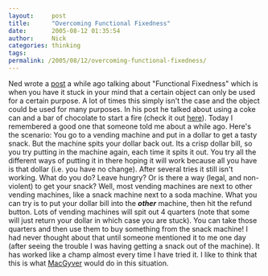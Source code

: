 ```yaml
---
layout:     post
title:      "Overcoming Functional Fixedness"
date:       2005-08-12 01:35:54
author:     Nick
categories: thinking
tags:  
permalink: /2005/08/12/overcoming-functional-fixedness/
---
```

Ned wrote a [post](http://www.nedbatchelder.com/blog/200504.html#e20050424T183201) a while ago talking about "Functional Fixedness" which is when you have it stuck in your mind that a certain object can only be used for a certain purpose. A lot of times this simply isn't the case and the object could be used for many purposes. In his post he talked about using a coke can and a bar of chocolate to start a fire (check it out [here](http://www.trackertrail.com/survival/fire/cokeandchocolatebar/)). Today I remembered a good one that someone told me about a while ago. Here's the scenario: You go to a vending machine and put in a dollar to get a tasty snack. But the machine spits your dollar back out. Its a crisp dollar bill, so you try putting in the machine again, each time it spits it out. You try all the different ways of putting it in there hoping it will work because all you have is that dollar (i.e. you have no change). After several tries it still isn't working. What do you do? Leave hungry? Or is there a way (legal, and non-violent) to get your snack? Well, most vending machines are next to other vending machines, like a snack machine next to a soda machine. What you can try is to put your dollar bill into the **_other_** machine, then hit the refund button. Lots of vending machines will spit out 4 quarters (note that some will just return your dollar in which case you are stuck). You can take those quarters and then use them to buy something from the snack machine! I had never thought about that until someone mentioned it to me one day (after seeing the trouble I was having getting a snack out of the machine). It has worked like a champ almost every time I have tried it. I like to think that this is what [MacGyver](http://www.imdb.com/title/tt0088559/) would do in this situation. 
